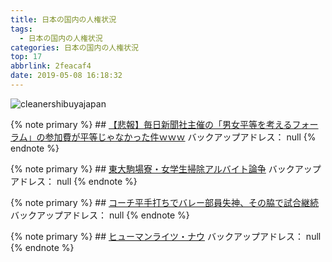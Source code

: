 ```yaml
---
title: 日本の国内の人権状況
tags:
  - 日本の国内の人権状況
categories: 日本の国内の人権状況
top: 17
abbrlink: 2feacaf4
date: 2019-05-08 16:18:32
---
```

 ![cleanershibuyajapan](https://picsource-1259072117.cos.ap-tokyo.myqcloud.com/picsource/cleanershibuyajapan.jpg)
 <!--more-->
{% note primary %}
    ## [【悲報】毎日新聞社主催の「男女平等を考えるフォーラム」の参加費が平等じゃなかった件ｗｗｗ](https://kogusoku.com/archives/5897)
    バックアップアドレス： null
{% endnote %}



{% note primary %}
    ## [東大駒場寮・女学生掃除アルバイト論争](https://togetter.com/li/852505)
    バックアップアドレス： null
{% endnote %}



{% note primary %}
    ## [コーチ平手打ちでバレー部員失神、その脇で試合継続](https://news.biglobe.ne.jp/domestic/0523/ym_190523_3109857498.html)
    バックアップアドレス： null
{% endnote %}



{% note primary %}
    ## [ヒューマンライツ・ナウ](http://hrn.or.jp/)
    バックアップアドレス： null
{% endnote %}
